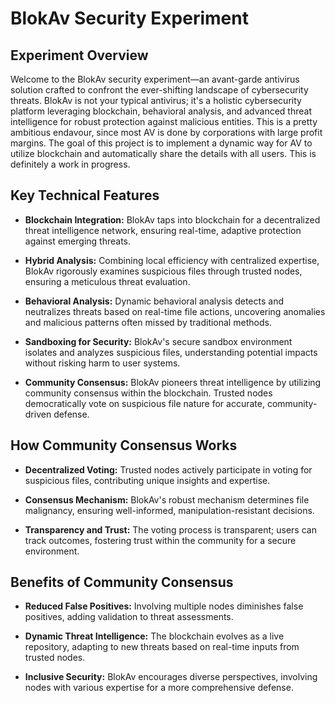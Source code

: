 # BlokAv Security Experiment

## Experiment Overview

Welcome to the BlokAv security experiment—an avant-garde antivirus solution crafted to confront the ever-shifting landscape of cybersecurity threats. BlokAv is not your typical antivirus; it's a holistic cybersecurity platform leveraging blockchain, behavioral analysis, and advanced threat intelligence for robust protection against malicious entities. This is a pretty ambitious endavour, since most AV is done by corporations with large profit margins. The goal of this project is to implement a dynamic way for AV to utilize blockchain and automatically share the details with all users. This is definitely a work in progress. 

## Key Technical Features

- **Blockchain Integration:** BlokAv taps into blockchain for a decentralized threat intelligence network, ensuring real-time, adaptive protection against emerging threats.

- **Hybrid Analysis:** Combining local efficiency with centralized expertise, BlokAv rigorously examines suspicious files through trusted nodes, ensuring a meticulous threat evaluation.

- **Behavioral Analysis:** Dynamic behavioral analysis detects and neutralizes threats based on real-time file actions, uncovering anomalies and malicious patterns often missed by traditional methods.

- **Sandboxing for Security:** BlokAv's secure sandbox environment isolates and analyzes suspicious files, understanding potential impacts without risking harm to user systems.

- **Community Consensus:** BlokAv pioneers threat intelligence by utilizing community consensus within the blockchain. Trusted nodes democratically vote on suspicious file nature for accurate, community-driven defense.

## How Community Consensus Works

- **Decentralized Voting:** Trusted nodes actively participate in voting for suspicious files, contributing unique insights and expertise.

- **Consensus Mechanism:** BlokAv's robust mechanism determines file malignancy, ensuring well-informed, manipulation-resistant decisions.

- **Transparency and Trust:** The voting process is transparent; users can track outcomes, fostering trust within the community for a secure environment.

## Benefits of Community Consensus

- **Reduced False Positives:** Involving multiple nodes diminishes false positives, adding validation to threat assessments.

- **Dynamic Threat Intelligence:** The blockchain evolves as a live repository, adapting to new threats based on real-time inputs from trusted nodes.

- **Inclusive Security:** BlokAv encourages diverse perspectives, involving nodes with various expertise for a more comprehensive defense.
